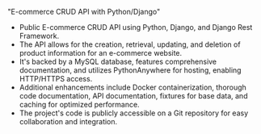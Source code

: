 "E-commerce CRUD API with Python/Django"

- Public E-commerce CRUD API using Python, Django, and Django Rest Framework.
- The API allows for the creation, retrieval, updating, and deletion of product information for an e-commerce website.
- It's backed by a MySQL database, features comprehensive documentation, and utilizes PythonAnywhere for hosting, enabling HTTP/HTTPS access.
-  Additional enhancements include Docker containerization, thorough code documentation, API documentation, fixtures for base data, and caching for optimized performance.
-  The project's code is publicly accessible on a Git repository for easy collaboration and integration.







